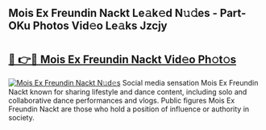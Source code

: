 ## Mois Ex Freundin Nackt Le𝚊k𝚎d N𝚞𝚍es - Part-OKu Photos Vid𝚎o Le𝚊ks Jzcjy

# <h2><a href="http://fbasy9z.evod.top/?m=Mois+Ex+Freundin+Nackt">🔗 👉🔴 Mois Ex Freundin Nackt Vid𝚎o Ph𝚘t𝚘s</a></h2>

[![Mois Ex Freundin Nackt N𝚞d𝚎s](https://i.imgur.com/8V9OHl7.gif)](http://fbasy9z.evod.top/?m=Mois+Ex+Freundin+Nackt)
Social media sensation Mois Ex Freundin Nackt known for sharing lifestyle and dance content, including solo and collaborative dance performances and vlogs. Public figures Mois Ex Freundin Nackt are those who hold a position of influence or authority in society. 
